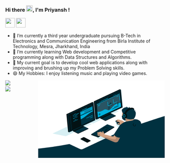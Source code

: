### Hi there <img src="https://camo.githubusercontent.com/e8e7b06ecf583bc040eb60e44eb5b8e0ecc5421320a92929ce21522dbc34c891/68747470733a2f2f6d656469612e67697068792e636f6d2f6d656469612f6876524a434c467a6361737252346961377a2f67697068792e676966" width="20" height="20">, I'm Priyansh ! 

<a href="https://www.linkedin.com/in/priyansh-kumar-2027281a7" target="_blank"><img src="https://raw.githubusercontent.com/peterthehan/peterthehan/master/assets/linkedin.svg" width="30" height="30"></a> <a href="mailto:kumarpriyanshcr7@gmail.com" target="_blank"><img src="https://cdn.icon-icons.com/icons2/2108/PNG/128/gmail_icon_130929.png" width="30" height="30"></a> 

* 🔭 I’m currently a third year undergraduate pursuing B-Tech in Electronics and Communication Engineering from Birla Institute of Technology, Mesra, Jharkhand, India
* 🌱 I’m currently learning Web development and Competitive programming along with Data Structures and Algorithms.
* 🎯 My current goal is to develop cool web applications along with improving and brushing up my Problem Solving skills. 
* 😄 My Hobbies: I enjoy listening music and playing video games.

<div>
<img  src="https://github-readme-stats.vercel.app/api/top-langs/?username=Kpriyansh&theme=blue-green" style="margin-left:70;">

<img src="https://raw.githubusercontent.com/Kpriyansh/Kpriyansh/main/code.gif" align="right" width="400" height="245" style="max-width:100%; padding-top:20;">
</div>




<img src="https://github-readme-stats.vercel.app/api?username=Kpriyansh&show_icons=true&theme=radical" style="margin-left:auto;margin-right:auto;">




